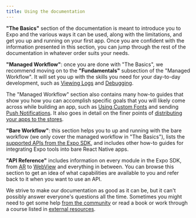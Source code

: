 ```yaml
---
title: Using the documentation
---
```


**"The Basics"** section of the documentation is meant to introduce you to Expo and the various ways it can be used, along with the limitations, and get you up and running on your first app. Once you are confident with the information presented in this section, you can jump through the rest of the documentation in whatever order suits your needs.

**"Managed Workflow"**: once you are done with "The Basics", we recommend moving on to the **"Fundamentals"** subsection of the "Managed Workflow". It will set you up with the skills you need for your day-to-day development, such as [Viewing Logs](../../workflow/logging/) and [Debugging](../../workflow/debugging/).

The "Managed Workflow" section also contains many how-to guides that show you how you can accomplish specific goals that you will likely come across while building an app, such as [Using Custom Fonts](../../guides/using-custom-fonts/) and sending [Push Notifications](../../guides/push-notifications/). It also goes in detail on the finer points of [distributing your apps to the stores](../../distribution/introduction/).

**"Bare Workflow"**: this section helps you to up and running with the bare workflow (we only cover the managed workflow in "The Basics"), lists the [supported APIs from the Expo SDK](../../bare/unimodules-full-list/), and includes other how-to guides for integrating Expo tools into bare React Native apps.

**"API Reference"** includes information on every module in the Expo SDK, from [AR](../../sdk/AR/) to [WebView](../../sdk/webview) and everything in between. You can browse this section to get an idea of what capabilities are available to you and refer back to it when you want to use an API.

We strive to make our documentation as good as it can be, but it can't possibly answer everyone's questions all the time. Sometimes you might need to get some help [from the community](../community/) or read a book or work through a course listed in [external resources](../additional-resources/).